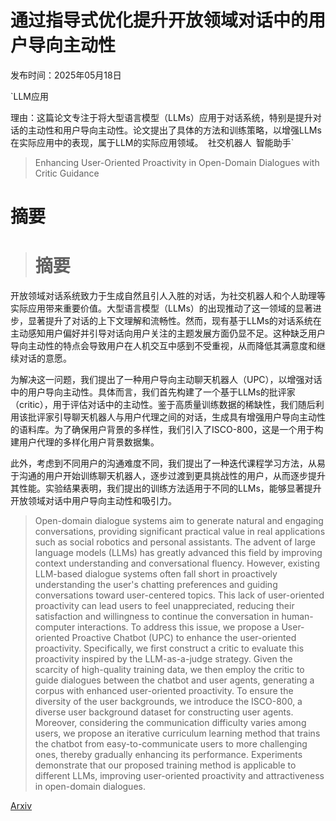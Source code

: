 # 通过指导式优化提升开放领域对话中的用户导向主动性

发布时间：2025年05月18日

`LLM应用

理由：这篇论文专注于将大型语言模型（LLMs）应用于对话系统，特别是提升对话的主动性和用户导向主动性。论文提出了具体的方法和训练策略，以增强LLMs在实际应用中的表现，属于LLM的实际应用领域。` `社交机器人` `智能助手`

> Enhancing User-Oriented Proactivity in Open-Domain Dialogues with Critic Guidance

# 摘要

> # 摘要
开放领域对话系统致力于生成自然且引人入胜的对话，为社交机器人和个人助理等实际应用带来重要价值。大型语言模型（LLMs）的出现推动了这一领域的显著进步，显著提升了对话的上下文理解和流畅性。然而，现有基于LLMs的对话系统在主动感知用户偏好并引导对话向用户关注的主题发展方面仍显不足。这种缺乏用户导向主动性的特点会导致用户在人机交互中感到不受重视，从而降低其满意度和继续对话的意愿。

为解决这一问题，我们提出了一种用户导向主动聊天机器人（UPC），以增强对话中的用户导向主动性。具体而言，我们首先构建了一个基于LLMs的批评家（critic），用于评估对话中的主动性。鉴于高质量训练数据的稀缺性，我们随后利用该批评家引导聊天机器人与用户代理之间的对话，生成具有增强用户导向主动性的语料库。为了确保用户背景的多样性，我们引入了ISCO-800，这是一个用于构建用户代理的多样化用户背景数据集。

此外，考虑到不同用户的沟通难度不同，我们提出了一种迭代课程学习方法，从易于沟通的用户开始训练聊天机器人，逐步过渡到更具挑战性的用户，从而逐步提升其性能。实验结果表明，我们提出的训练方法适用于不同的LLMs，能够显著提升开放领域对话中用户导向主动性和吸引力。


> Open-domain dialogue systems aim to generate natural and engaging conversations, providing significant practical value in real applications such as social robotics and personal assistants. The advent of large language models (LLMs) has greatly advanced this field by improving context understanding and conversational fluency. However, existing LLM-based dialogue systems often fall short in proactively understanding the user's chatting preferences and guiding conversations toward user-centered topics. This lack of user-oriented proactivity can lead users to feel unappreciated, reducing their satisfaction and willingness to continue the conversation in human-computer interactions. To address this issue, we propose a User-oriented Proactive Chatbot (UPC) to enhance the user-oriented proactivity. Specifically, we first construct a critic to evaluate this proactivity inspired by the LLM-as-a-judge strategy. Given the scarcity of high-quality training data, we then employ the critic to guide dialogues between the chatbot and user agents, generating a corpus with enhanced user-oriented proactivity. To ensure the diversity of the user backgrounds, we introduce the ISCO-800, a diverse user background dataset for constructing user agents. Moreover, considering the communication difficulty varies among users, we propose an iterative curriculum learning method that trains the chatbot from easy-to-communicate users to more challenging ones, thereby gradually enhancing its performance. Experiments demonstrate that our proposed training method is applicable to different LLMs, improving user-oriented proactivity and attractiveness in open-domain dialogues.

[Arxiv](https://arxiv.org/abs/2505.12334)
